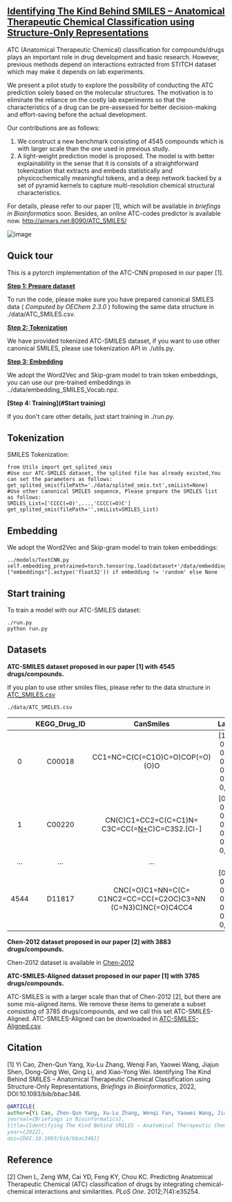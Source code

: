 ## [Identifying The Kind Behind SMILES – Anatomical Therapeutic Chemical Classification using Structure-Only Representations](https://doi.org/10.1093/bib/bbac346) 

ATC (Anatomical Therapeutic Chemical) classification for compounds/drugs plays an important role in drug development and basic research. However, previous methods depend on interactions extracted from STITCH dataset which may make it depends on lab experiments.

We present a pilot study to explore the possibility of conducting the ATC prediction solely based on the molecular structures. The motivation is to eliminate the reliance on the costly lab experiments so that the characteristics of a drug can be pre-assessed for better decision-making and effort-saving before the actual development.

Our contributions are as follows:

1. We construct a new benchmark consisting of 4545 compounds which is with larger scale than the one used in previous study.
2. A light-weight prediction model is proposed. The model is with better explainability in the sense that it is consists of a straightforward tokenization that extracts and embeds statistically and physicochemically meaningful tokens, and a deep network backed by a set of pyramid kernels to capture multi-resolution chemical structural characteristics. 

For details, please refer to our paper [1], which will be available in *briefings in Bioinformatics* soon. Besides, an online ATC-codes predictor is available now.  http://aimars.net:8090/ATC_SMILES/

![image](/tokens.png)



## Quick tour

This is a pytorch implementation of the ATC-CNN proposed in our paper [1].

**[Step 1: Prepare dataset](#Datasets)**

To run the code, please make sure you have prepared canonical SMILES data ( *Computed* *by* *OEChem* *2.3.0* ) following the same data structure in ./data/ATC_SMILES.csv.

**[Step 2: Tokenization](#Tokenization)**

We have provided tokenized ATC-SMILES dataset, if you want to use other canonical SMILES, please use tokenization API in ./utils.py.

**[Step 3: Embedding](#Embedding)**

We adopt the Word2Vec and Skip-gram model to train token embeddings, you can use our pre-trained embeddings in ../data/embedding_SMILES_Vocab.npz.

**[Step 4: Training](#Start training)**

If you don't care other details, just start training in ./run.py.

## Tokenization

SMILES Tokenization:

```
from Utils import get_splited_smis
#Use our ATC-SMILES dataset, the splited file has already existed,You can set the parameters as follows:
get_splited_smis(filePath='./data/splited_smis.txt',smiList=None)
#Use other canonical SMILES sequence, Please prepare the SMILES list as follows:
SMILES_List=['CCCC(=O)',...,'CCCC(=O)C']
get_splited_smis(filePath='',smiList=SMILES_List)
```



## Embedding

We adopt the Word2Vec and Skip-gram model to train token embeddings:

```
../models/TextCNN.py
self.embedding_pretrained=torch.tensor(np.load(dataset+'/data/embedding_SMILES_Vocab.npz')["embeddings"].astype('float32')) if embedding != 'random' else None
```



## Start training

To train a model with our ATC-SMILES dataset:

```
./run.py
python run.py
```



## Datasets

**ATC-SMILES dataset proposed in our paper [1] with 4545 drugs/compounds.**

If you plan to use other smiles files, please refer to the data structure in [ATC_SMILES.csv](./data/ATC_SMILES.csv)

```
./data/ATC_SMILES.csv
```

|      | KEGG_Drug_ID |                          CanSmiles                           |                   Lable                    |
| :--: | :----------: | :----------------------------------------------------------: | :----------------------------------------: |
|  0   |    C00018    |               CC1=NC=C(C(=C1O)C=O)COP(=O)(O)O                | [1, 0, 0, 0, 0, 0, 0, 0, 0, 0, 0, 0, 0, 0] |
|  1   |    C00220    |   CN(C)C1=CC2=C(C=C1)N=<br/>C3C=CC(=[N+](C)C)C=C3S2.[Cl-]    | [0, 0, 0, 0, 0, 0, 0, 0, 0, 0, 0, 0, 0, 1] |
| ...  |     ...      |                             ...                              |                    ...                     |
| 4544 |    D11817    | CNC(=O)C1=NN=C(C=<br/>C1NC2=CC=CC(=C2OC)C3=NN<br/>(C=N3)C)NC(=O)C4CC4 | [0, 0, 0, 0, 0, 0, 0, 1, 0, 0, 0, 0, 0, 0] |

**Chen-2012 dataset proposed in our paper [2] with 3883 drugs/compounds.**

Chen-2012 dataset is available in  [Chen-2012](https://journals.plos.org/plosone/article?id=10.1371/journal.pone.0035254) 

**ATC-SMILES-Aligned dataset proposed in our paper [1] with 3785 drugs/compounds.**

ATC-SMILES is with a larger scale than that of Chen-2012 [2], but there are some mis-aligned items. We remove these items to generate a subset consisting of 3785 drugs/compounds, and we call this set ATC-SMILES-Aligned. ATC-SMILES-Aligned can be downloaded in [ATC-SMILES-Aligned.csv](./data/ATC-SMILES-Aligned.csv).


## Citation

[1] Yi Cao, Zhen-Qun Yang, Xu-Lu Zhang, Wenqi Fan, Yaowei Wang, Jiajun Shen, Dong-Qing Wei, Qing Li, and Xiao-Yong Wei. Identifying The Kind Behind SMILES – Anatomical Therapeutic Chemical Classification using Structure-Only Representations,  *Briefings in Bioinformatics*, 2022, DOI:10.1093/bib/bbac346.

```bibtex
@ARTICLE{  
author={Yi Cao, Zhen-Qun Yang, Xu-Lu Zhang, Wenqi Fan, Yaowei Wang, Jiajun Shen, Dong-Qing Wei, Qing Li, and Xiao-Yong Wei.},  
journal={Briefings in Bioinformatics},   
title={Identifying The Kind Behind SMILES – Anatomical Therapeutic Chemical Classification using Structure-Only Representations},   
year={2022},   
doi={DOI:10.1093/bib/bbac346}}
```

## Reference

[2] Chen L, Zeng WM, Cai YD, Feng KY, Chou KC. Predicting Anatomical Therapeutic Chemical (ATC) classification of drugs by integrating chemical-chemical interactions and similarities. *PLoS One*. 2012;7(4):e35254.
